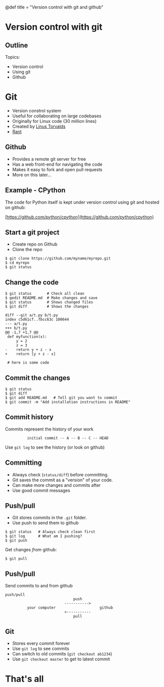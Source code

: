 @def title = "Version control with git and github"

# Version control with git

## Outline

Topics:

* Version control
* Using git
* Github


# Git

* Version constrol system
* Useful for collaborating on large codebases
* Originally for Linux code (30 million lines)
* Created by [Linus Torvalds](https://en.wikipedia.org/wiki/Linus_Torvalds)
* [Rant](http://lkml.iu.edu/hypermail/linux/kernel/1707.3/02367.html)


## Github

* Provides a remote git server for free
* Has a web front-end for navigating the code
* Makes it easy to fork and open pull requests
* More on this later...

## Example - CPython

The code for Python itself is kept under version control using git and hosted
on github:

[https://github.com/python/cpython](https://github.com/python/cpython)


## Start a git project

* Create repo on Github
* Clone the repo

```shell
$ git clone https://github.com/myname/myrepo.git
$ cd myrepo
$ git status
```


## Change the code

```
$ git status       # Check all clean
$ gedit README.md  # Make changes and save
$ git status       # Shows changed files
$ git diff         # Shows the changes
```

```
diff --git a/t.py b/t.py
index c5d61cf..fbcc63c 100644
--- a/t.py
+++ b/t.py
@@ -1,7 +1,7 @@
 def myfunction(x):
     y = 2
     z = 3
-    return y + z - x
+    return [y + z - x]

 # here is some code
```

## Commit the changes

```shell
$ git status
$ git diff
$ git add README.md   # Tell git you want to commit
$ git commit -m "Add installation instructions in README"
```

## Commit history

Commits represent the history of your work

```
          initial commit -- A -- B -- C -- HEAD
```

Use `git log` to see the history (or look on github)

## Committing

* Always check (`status/diff`) before committing.
* Git saves the commit as a "version" of your code.
* Can make more changes and commits after
* Use good commit messages

## Push/pull

* Git stores commits in the `.git` folder.
* Use push to send them to github

```
$ git status   # Always check clean first
$ git log      # What am I pushing?
$ git push
```

Get changes *from* github:
```
$ git pull
```

## Push/pull

Send commits to and from github

```
push/pull
                               push
                           ----------->
          your computer                    github
                           <-----------
                               pull
```


## Git

* Stores every commit forever
* Use `git log` to see commits
* Can switch to old commits (`git checkout ab1234`)
* Use `git checkout master` to get to latest commit


# That's all
